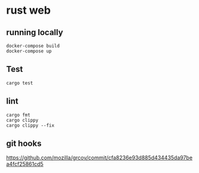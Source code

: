 # rust web

## running locally

```shell
docker-compose build
docker-compose up
```

## Test

```shell
cargo test
```

## lint

```shell
cargo fmt
cargo clippy
cargo clippy --fix
```

## git hooks

https://github.com/mozilla/grcov/commit/cfa8236e93d885d434435da97bea4fcf25861cd5